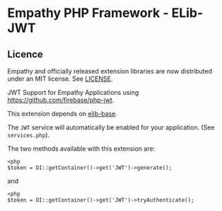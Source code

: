 

Empathy PHP Framework - ELib-JWT
===


Licence
---
Empathy and officially released extension libraries are now distributed under an
MIT license.  See [LICENSE](./LICENSE).


JWT Support for Empathy Applications using https://github.com/firebase/php-jwt.

This extension depends on [elib-base](/docs/elib-base/).

The `JWT` service will automatically be enabled for your application. 
(See `services.php`).


The two methods available with this extension are:

<pre><code class="lang-php">&lt;php
$token = DI::getContainer()->get('JWT')->generate();
</code></pre>

and

<pre><code class="lang-php">&lt;php
$token = DI::getContainer()->get('JWT')->tryAuthenticate();
</code></pre>

